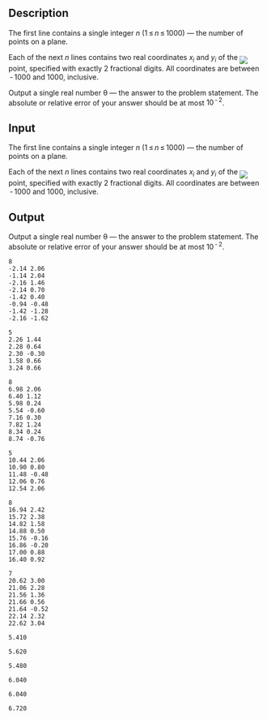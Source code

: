 ## Description

<div><div class="input-specification"><p>The first line contains a single integer <span class="tex-span"><i>n</i></span> (<span class="tex-span">1 ≤ <i>n</i> ≤ 1000</span>) — the number of points on a plane.</p><p>Each of the next <span class="tex-span"><i>n</i></span> lines contains two real coordinates <span class="tex-span"><i>x</i><sub class="lower-index"><i>i</i></sub></span> and <span class="tex-span"><i>y</i><sub class="lower-index"><i>i</i></sub></span> of the <img align="middle" class="tex-formula" src="file://z39cWxD5.png" style="max-width: 100.0%;max-height: 100.0%;"> point, specified with exactly 2 fractional digits. All coordinates are between <span class="tex-span"> - 1000</span> and <span class="tex-span">1000</span>, inclusive.</p></div><div class="output-specification"><p>Output a single real number <span class="tex-span">θ</span> — the answer to the problem statement. The absolute or relative error of your answer should be at most <span class="tex-span">10<sup class="upper-index"> - 2</sup></span>.</p></div></div>

## Input

<p>The first line contains a single integer <span class="tex-span"><i>n</i></span> (<span class="tex-span">1 ≤ <i>n</i> ≤ 1000</span>) — the number of points on a plane.</p><p>Each of the next <span class="tex-span"><i>n</i></span> lines contains two real coordinates <span class="tex-span"><i>x</i><sub class="lower-index"><i>i</i></sub></span> and <span class="tex-span"><i>y</i><sub class="lower-index"><i>i</i></sub></span> of the <img align="middle" class="tex-formula" src="file://z39cWxD5.png" style="max-width: 100.0%;max-height: 100.0%;"> point, specified with exactly 2 fractional digits. All coordinates are between <span class="tex-span"> - 1000</span> and <span class="tex-span">1000</span>, inclusive.</p>

## Output

<p>Output a single real number <span class="tex-span">θ</span> — the answer to the problem statement. The absolute or relative error of your answer should be at most <span class="tex-span">10<sup class="upper-index"> - 2</sup></span>.</p>





```input1
8
-2.14 2.06
-1.14 2.04
-2.16 1.46
-2.14 0.70
-1.42 0.40
-0.94 -0.48
-1.42 -1.28
-2.16 -1.62

```




```input2
5
2.26 1.44
2.28 0.64
2.30 -0.30
1.58 0.66
3.24 0.66

```




```input3
8
6.98 2.06
6.40 1.12
5.98 0.24
5.54 -0.60
7.16 0.30
7.82 1.24
8.34 0.24
8.74 -0.76

```




```input4
5
10.44 2.06
10.90 0.80
11.48 -0.48
12.06 0.76
12.54 2.06

```




```input5
8
16.94 2.42
15.72 2.38
14.82 1.58
14.88 0.50
15.76 -0.16
16.86 -0.20
17.00 0.88
16.40 0.92

```




```input6
7
20.62 3.00
21.06 2.28
21.56 1.36
21.66 0.56
21.64 -0.52
22.14 2.32
22.62 3.04

```




```output1
5.410

```




```output2
5.620

```




```output3
5.480

```




```output4
6.040

```




```output5
6.040

```




```output6
6.720

```


